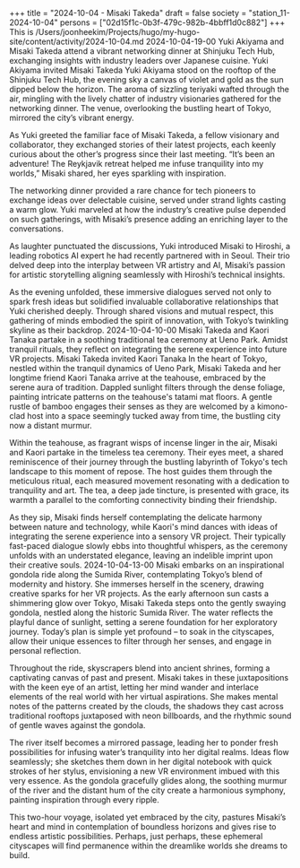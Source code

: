 +++
title = "2024-10-04 - Misaki Takeda"
draft = false
society = "station_11-2024-10-04"
persons = ["02d15f1c-0b3f-479c-982b-4bbff1d0c882"]
+++
This is /Users/joonheekim/Projects/hugo/my-hugo-site/content/activity/2024-10-04.md
2024-10-04-19-00
Yuki Akiyama and Misaki Takeda attend a vibrant networking dinner at Shinjuku Tech Hub, exchanging insights with industry leaders over Japanese cuisine.
Yuki Akiyama invited Misaki Takeda
Yuki Akiyama stood on the rooftop of the Shinjuku Tech Hub, the evening sky a canvas of violet and gold as the sun dipped below the horizon. The aroma of sizzling teriyaki wafted through the air, mingling with the lively chatter of industry visionaries gathered for the networking dinner. The venue, overlooking the bustling heart of Tokyo, mirrored the city’s vibrant energy.

As Yuki greeted the familiar face of Misaki Takeda, a fellow visionary and collaborator, they exchanged stories of their latest projects, each keenly curious about the other’s progress since their last meeting. “It’s been an adventure! The Reykjavik retreat helped me infuse tranquility into my worlds,” Misaki shared, her eyes sparkling with inspiration.

The networking dinner provided a rare chance for tech pioneers to exchange ideas over delectable cuisine, served under strand lights casting a warm glow. Yuki marveled at how the industry’s creative pulse depended on such gatherings, with Misaki’s presence adding an enriching layer to the conversations.

As laughter punctuated the discussions, Yuki introduced Misaki to Hiroshi, a leading robotics AI expert he had recently partnered with in Seoul. Their trio delved deep into the interplay between VR artistry and AI, Misaki’s passion for artistic storytelling aligning seamlessly with Hiroshi’s technical insights.

As the evening unfolded, these immersive dialogues served not only to spark fresh ideas but solidified invaluable collaborative relationships that Yuki cherished deeply. Through shared visions and mutual respect, this gathering of minds embodied the spirit of innovation, with Tokyo’s twinkling skyline as their backdrop.
2024-10-04-10-00
Misaki Takeda and Kaori Tanaka partake in a soothing traditional tea ceremony at Ueno Park. Amidst tranquil rituals, they reflect on integrating the serene experience into future VR projects.
Misaki Takeda invited Kaori Tanaka
In the heart of Tokyo, nestled within the tranquil dynamics of Ueno Park, Misaki Takeda and her longtime friend Kaori Tanaka arrive at the teahouse, embraced by the serene aura of tradition. Dappled sunlight filters through the dense foliage, painting intricate patterns on the teahouse's tatami mat floors. A gentle rustle of bamboo engages their senses as they are welcomed by a kimono-clad host into a space seemingly tucked away from time, the bustling city now a distant murmur.

Within the teahouse, as fragrant wisps of incense linger in the air, Misaki and Kaori partake in the timeless tea ceremony. Their eyes meet, a shared reminiscence of their journey through the bustling labyrinth of Tokyo's tech landscape to this moment of repose. The host guides them through the meticulous ritual, each measured movement resonating with a dedication to tranquility and art. The tea, a deep jade tincture, is presented with grace, its warmth a parallel to the comforting connectivity binding their friendship.

As they sip, Misaki finds herself contemplating the delicate harmony between nature and technology, while Kaori's mind dances with ideas of integrating the serene experience into a sensory VR project. Their typically fast-paced dialogue slowly ebbs into thoughtful whispers, as the ceremony unfolds with an understated elegance, leaving an indelible imprint upon their creative souls.
2024-10-04-13-00
Misaki embarks on an inspirational gondola ride along the Sumida River, contemplating Tokyo’s blend of modernity and history. She immerses herself in the scenery, drawing creative sparks for her VR projects.
As the early afternoon sun casts a shimmering glow over Tokyo, Misaki Takeda steps onto the gently swaying gondola, nestled along the historic Sumida River. The water reflects the playful dance of sunlight, setting a serene foundation for her exploratory journey. Today’s plan is simple yet profound – to soak in the cityscapes, allow their unique essences to filter through her senses, and engage in personal reflection.

Throughout the ride, skyscrapers blend into ancient shrines, forming a captivating canvas of past and present. Misaki takes in these juxtapositions with the keen eye of an artist, letting her mind wander and interlace elements of the real world with her virtual aspirations. She makes mental notes of the patterns created by the clouds, the shadows they cast across traditional rooftops juxtaposed with neon billboards, and the rhythmic sound of gentle waves against the gondola.

The river itself becomes a mirrored passage, leading her to ponder fresh possibilities for infusing water’s tranquility into her digital realms. Ideas flow seamlessly; she sketches them down in her digital notebook with quick strokes of her stylus, envisioning a new VR environment imbued with this very essence. As the gondola gracefully glides along, the soothing murmur of the river and the distant hum of the city create a harmonious symphony, painting inspiration through every ripple.

This two-hour voyage, isolated yet embraced by the city, pastures Misaki’s heart and mind in contemplation of boundless horizons and gives rise to endless artistic possibilities. Perhaps, just perhaps, these ephemeral cityscapes will find permanence within the dreamlike worlds she dreams to build.
